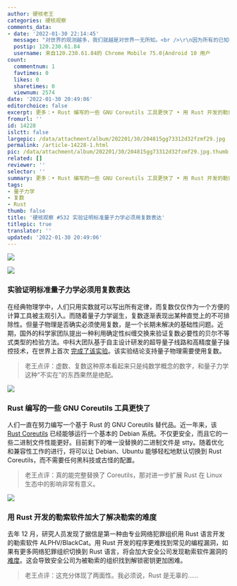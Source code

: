 ```yaml
---
author: 硬核老王
categories: 硬核观察
comments_data:
- date: '2022-01-30 22:14:45'
  message: "对世界的观测越多，我们就越是对世界一无所知。<br />\r\n因为所有的已知都是片面和局限的。<br />\r\n所以庄子说的对，什么都不知道的人才是真正了解&quot;道&quot;的人。"
  postip: 120.230.61.84
  username: 来自120.230.61.84的 Chrome Mobile 75.0|Android 10 用户
count:
  commentnum: 1
  favtimes: 0
  likes: 0
  sharetimes: 0
  viewnum: 2574
date: '2022-01-30 20:49:06'
editorchoice: false
excerpt: 更多：• Rust 编写的一些 GNU Coreutils 工具更快了 • 用 Rust 开发的勒索软件加大了解决勒索的难度
fromurl: ''
id: 14228
islctt: false
largepic: /data/attachment/album/202201/30/204815gg73312d32fzmf29.jpg
permalink: /article-14228-1.html
pic: /data/attachment/album/202201/30/204815gg73312d32fzmf29.jpg.thumb.jpg
related: []
reviewer: ''
selector: ''
summary: 更多：• Rust 编写的一些 GNU Coreutils 工具更快了 • 用 Rust 开发的勒索软件加大了解决勒索的难度
tags:
- 量子力学
- 复数
- Rust
thumb: false
title: '硬核观察 #532 实验证明标准量子力学必须用复数表达'
titlepic: true
translator: ''
updated: '2022-01-30 20:49:06'
---
```


![](/data/attachment/album/202201/30/204815gg73312d32fzmf29.jpg)


![](/data/attachment/album/202201/30/204824d6jvyk7zwkya62bc.jpg)


### 实验证明标准量子力学必须用复数表达


在经典物理学中，人们只用实数就可以写出所有定律，而复数仅仅作为一个方便的计算工具被主观引入。而随着量子力学诞生，复数逐渐表现出某种直觉上的不可排除性。但量子物理是否确实必须使用复数，是一个长期未解决的基础性问题。近期，国外的科学家团队提出一种利用确定性纠缠交换来验证复数必要性的贝尔不等式类型的检验方法。中科大团队基于自主设计研发的超导量子线路和高精度量子操控技术，在世界上首次 [完成了该实验](https://journals.aps.org/prl/abstract/10.1103/PhysRevLett.128.040403)。该实验结论支持量子物理需要使用复数。



> 
> 老王点评：虚数、复数这种原本看起来只是纯数学概念的数字，和量子力学这种“不实在”的东西果然是绝配。
> 
> 
> 


![](/data/attachment/album/202201/30/204833q356tekjlzt0xqqw.jpg)


### Rust 编写的一些 GNU Coreutils 工具更快了


人们一直在努力编写一个基于 Rust 的 GNU Coreutils 替代品。近一年来，该 [Rust Coreutils](https://sylvestre.ledru.info/blog/2022/01/29/an-update-on-rust-coreutils) 已经能够运行一个基本的 Debian 系统。不仅更安全，而且它的一些二进制文件性能更好。目前剩下的唯一没替换的二进制文件是 stty。随着优化和兼容性工作的进行，将可以让 Debian、Ubuntu 能够轻松地默认切换到 Rust Coreutils，而不需要任何黑科技或古怪的配置。



> 
> 老王点评：真的能完整替换了 Coreutils，那对进一步扩展 Rust 在 Linux 生态中的影响非常有意义。
> 
> 
> 


![](/data/attachment/album/202201/30/204850x4yylc4yzz425oi1.jpg)


### 用 Rust 开发的勒索软件加大了解决勒索的难度


去年 12 月，研究人员发现了据信是第一种由专业网络犯罪组织用 Rust 语言开发的勒索软件 ALPHV/BlackCat。用 Rust 开发的程序更难找到常见的编程漏洞，如果有更多网络犯罪组织切换到 Rust 语言，将会加大安全公司发现勒索软件漏洞的 [难度](https://krebsonsecurity.com/2022/01/who-wrote-the-alphv-blackcat-ransomware-strain/)。这会导致安全公司为被勒索的组织找到解锁密钥更加困难。



> 
> 老王点评：这充分体现了两面性。我必须说，Rust 是无辜的……
> 
> 
>